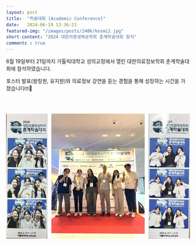```yaml
---
layout: post 
title:  "학술대회 [Academic Conference]"
date:   2024-06-19 13:36:23
featured-img: "/images/posts/2406/kosmi2.jpg"
short-content: "2024 대한의용생체공학회 춘계학술대회 참석"
comments : true
---
```


6월 19일부터 21일까지 가톨릭대학교 성의교정에서 열린 대한의료정보학회 춘계학술대회에 참석하였습니다. 
 
포스터 발표(왕창원, 유지원)와 의료정보 강연을 듣는 경험을 통해 성장하는 시간을 가졌습니다🤓📝

<br>

<div style="display: flex; justify-content: center;">
    <span class="image featured" style="margin-right: 10px;"><img src="/images/posts/2406/kosmi3.jpeg" alt="" style='height: 400px; object-fit: contain;'></span>      
    <span class="image featured" style="margin-right: 10px;"><img src="/images/posts/2406/kosmi0.jpeg" alt="" style='height: 400px; object-fit: contain;'></span>
    <span class="image featured"><img src="/images/posts/2406/kosmi5.jpeg" alt="" style='height: 400px; object-fit: contain;'></span>
</div>